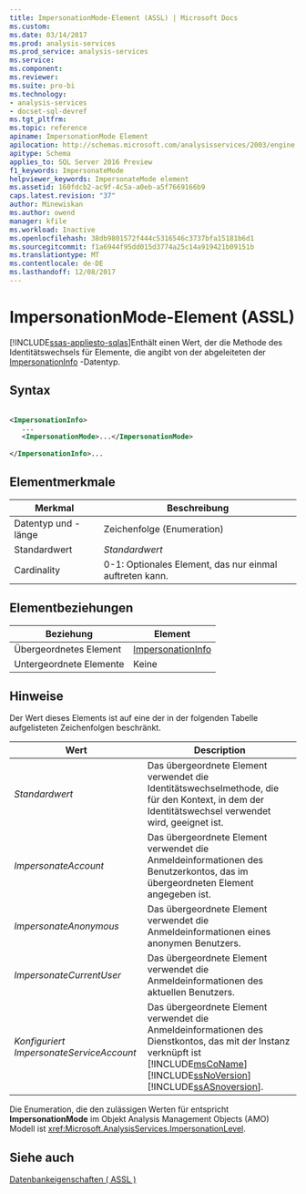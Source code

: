```yaml
---
title: ImpersonationMode-Element (ASSL) | Microsoft Docs
ms.custom: 
ms.date: 03/14/2017
ms.prod: analysis-services
ms.prod_service: analysis-services
ms.service: 
ms.component: 
ms.reviewer: 
ms.suite: pro-bi
ms.technology:
- analysis-services
- docset-sql-devref
ms.tgt_pltfrm: 
ms.topic: reference
apiname: ImpersonationMode Element
apilocation: http://schemas.microsoft.com/analysisservices/2003/engine
apitype: Schema
applies_to: SQL Server 2016 Preview
f1_keywords: ImpersonateMode
helpviewer_keywords: ImpersonateMode element
ms.assetid: 160fdcb2-ac9f-4c5a-a0eb-a5f7669166b9
caps.latest.revision: "37"
author: Minewiskan
ms.author: owend
manager: kfile
ms.workload: Inactive
ms.openlocfilehash: 38db9801572f444c5316546c3737bfa15181b6d1
ms.sourcegitcommit: f1a6944f95dd015d3774a25c14a919421b09151b
ms.translationtype: MT
ms.contentlocale: de-DE
ms.lasthandoff: 12/08/2017
---
```

# <a name="impersonationmode-element-assl"></a>ImpersonationMode-Element (ASSL)
[!INCLUDE[ssas-appliesto-sqlas](../../../includes/ssas-appliesto-sqlas.md)]Enthält einen Wert, der die Methode des Identitätswechsels für Elemente, die angibt von der abgeleiteten der [ImpersonationInfo](../../../analysis-services/scripting/data-type/impersonationinfo-data-type-assl.md) -Datentyp.  
  
## <a name="syntax"></a>Syntax  
  
```xml  
  
<ImpersonationInfo>  
   ...  
   <ImpersonationMode>...</ImpersonationMode>  
  
</ImpersonationInfo>...  
```  
  
## <a name="element-characteristics"></a>Elementmerkmale  
  
|Merkmal|Beschreibung|  
|--------------------|-----------------|  
|Datentyp und -länge|Zeichenfolge (Enumeration)|  
|Standardwert|*Standardwert*|  
|Cardinality|0-1: Optionales Element, das nur einmal auftreten kann.|  
  
## <a name="element-relationships"></a>Elementbeziehungen  
  
|Beziehung|Element|  
|------------------|-------------|  
|Übergeordnetes Element|[ImpersonationInfo](../../../analysis-services/scripting/data-type/impersonationinfo-data-type-assl.md)|  
|Untergeordnete Elemente|Keine|  
  
## <a name="remarks"></a>Hinweise  
 Der Wert dieses Elements ist auf eine der in der folgenden Tabelle aufgelisteten Zeichenfolgen beschränkt.  
  
|Wert|Description|  
|-----------|-----------------|  
|*Standardwert*|Das übergeordnete Element verwendet die Identitätswechselmethode, die für den Kontext, in dem der Identitätswechsel verwendet wird, geeignet ist.|  
|*ImpersonateAccount*|Das übergeordnete Element verwendet die Anmeldeinformationen des Benutzerkontos, das im übergeordneten Element angegeben ist.|  
|*ImpersonateAnonymous*|Das übergeordnete Element verwendet die Anmeldeinformationen eines anonymen Benutzers.|  
|*ImpersonateCurrentUser*|Das übergeordnete Element verwendet die Anmeldeinformationen des aktuellen Benutzers.|  
|*Konfiguriert ImpersonateServiceAccount*|Das übergeordnete Element verwendet die Anmeldeinformationen des Dienstkontos, das mit der Instanz verknüpft ist [!INCLUDE[msCoName](../../../includes/msconame-md.md)] [!INCLUDE[ssNoVersion](../../../includes/ssnoversion-md.md)] [!INCLUDE[ssASnoversion](../../../includes/ssasnoversion-md.md)].|  
  
 Die Enumeration, die den zulässigen Werten für entspricht **ImpersonationMode** im Objekt Analysis Management Objects (AMO) Modell ist <xref:Microsoft.AnalysisServices.ImpersonationLevel>.  
  
## <a name="see-also"></a>Siehe auch  
 [Datenbankeigenschaften &#40; ASSL &#41;](../../../analysis-services/scripting/properties/properties-assl.md)  
  
  
